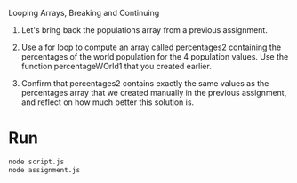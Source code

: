 Looping Arrays, Breaking and Continuing

1. Let's bring back the populations array from a previous assignment.

2. Use a for loop to compute an array called percentages2 containing the percentages of the world population for the 4 population values. Use the function percentageWOrld1 that you created earlier.

3. Confirm that percentages2 contains exactly the same values as the percentages array that we created manually in the previous assignment, and reflect on how much better this solution is.

# Run

```sh
node script.js
node assignment.js
```

